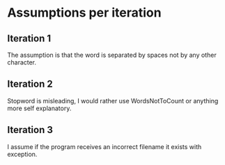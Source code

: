 # Assumptions per iteration

## Iteration 1
The assumption is that the word is separated by spaces not by any other character.

## Iteration 2
Stopword is misleading, I would rather use WordsNotToCount or anything more self explanatory.

## Iteration 3
I assume if the program receives an incorrect filename it exists with exception.